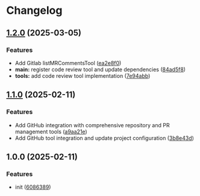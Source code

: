 # Changelog

## [1.2.0](https://github.com/nguyenvanduocit/dev-kit/compare/v1.1.0...v1.2.0) (2025-03-05)


### Features

* Add Gitlab listMRCommentsTool ([ea2e8f0](https://github.com/nguyenvanduocit/dev-kit/commit/ea2e8f0cb34fdd436d2b26a1bf1bdf203f2e0858))
* **main:** register code review tool and update dependencies ([84ad5f8](https://github.com/nguyenvanduocit/dev-kit/commit/84ad5f8d41db18bcf1443de4e53289f06c2121ce))
* **tools:** add code review tool implementation ([7e94abb](https://github.com/nguyenvanduocit/dev-kit/commit/7e94abbe2c5d3973f8fd765e7213ab8b58033e08))

## [1.1.0](https://github.com/nguyenvanduocit/dev-kit/compare/v1.0.0...v1.1.0) (2025-02-11)


### Features

* Add GitHub integration with comprehensive repository and PR management tools ([a9aa21e](https://github.com/nguyenvanduocit/dev-kit/commit/a9aa21efe15fc392a84cfebd1d9b1217fd3ca44d))
* Add GitHub tool integration and update project configuration ([3b8e43d](https://github.com/nguyenvanduocit/dev-kit/commit/3b8e43df628972f58ae2c6309e3beb98d82ea0b0))

## 1.0.0 (2025-02-11)


### Features

* init ([6086389](https://github.com/nguyenvanduocit/dev-kit/commit/6086389b5a1c73aaaacdf0d02655e29c04be9dd9))
